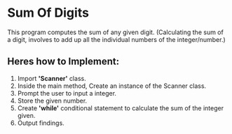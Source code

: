 # Sum Of Digits
This program computes the sum of any given digit. (Calculating the sum of a digit, involves to add up all the individual numbers of the integer/number.)

## Heres how to Implement:
1. Import **'Scanner'** class.
2. Inside the main method, Create an instance of the Scanner class.
3. Prompt the user to input a integer.
4. Store the given number.
5. Create **'while'** conditional statement to calculate the sum of the integer given.
6. Output findings.